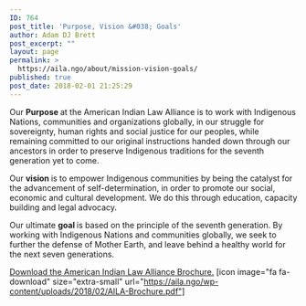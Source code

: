 ```yaml
---
ID: 764
post_title: 'Purpose, Vision &#038; Goals'
author: Adam DJ Brett
post_excerpt: ""
layout: page
permalink: >
  https://aila.ngo/about/mission-vision-goals/
published: true
post_date: 2018-02-01 21:25:29
---
```

Our <strong>Purpose </strong>at the American Indian Law Alliance is to work with Indigenous Nations, communities and organizations globally, in our struggle for sovereignty, human rights and social justice for our peoples, while remaining committed to our original instructions handed down through our ancestors in order to preserve Indigenous traditions for the seventh generation yet to come.

Our <strong>vision </strong>is to empower Indigenous communities by being the catalyst for the advancement of self-determination, in order to promote our social, economic and cultural development. We do this through education, capacity building and legal advocacy.

Our ultimate <strong>goal </strong>is based on the principle of the seventh generation. By working with Indigenous Nations and communities globally, we seek to further the defense of Mother Earth, and leave behind a healthy world for the next seven generations.

<a href="https://aila.ngo/wp-content/uploads/2018/02/AILA-Brochure.pdf">Download the American Indian Law Alliance Brochure.</a> [icon image="fa fa-download" size="extra-small" url="https://aila.ngo/wp-content/uploads/2018/02/AILA-Brochure.pdf"]